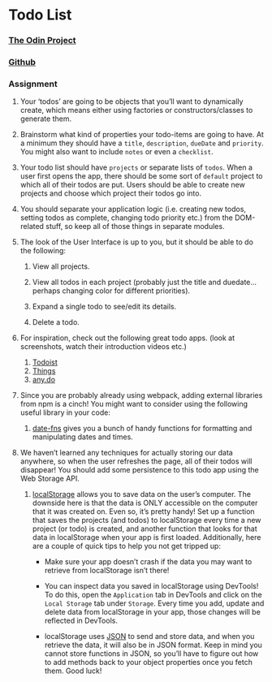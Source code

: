 # Todo List

### [The Odin Project](https://www.theodinproject.com/lessons/node-path-javascript-todo-list)

### [Github](https://github.com/jzanderson09/todo-list)

### **Assignment**

1. Your ‘todos’ are going to be objects that you’ll want to dynamically create, which means either using factories or constructors/classes to generate them.

2. Brainstorm what kind of properties your todo-items are going to have. At a minimum they should have a `title`, `description`, `dueDate` and `priority`. You might also want to include `notes` or even a `checklist`.

3. Your todo list should have `projects` or separate lists of `todos`. When a user first opens the app, there should be some sort of `default` project to which all of their todos are put. Users should be able to create new projects and choose which project their todos go into.

4. You should separate your application logic (i.e. creating new todos, setting todos as complete, changing todo priority etc.) from the DOM-related stuff, so keep all of those things in separate modules.

5. The look of the User Interface is up to you, but it should be able to do the following: 
    1. View all projects.

    2. View all todos in each project (probably just the title and duedate… perhaps changing color for different priorities).

    3. Expand a single todo to see/edit its details.

    4. Delete a todo.

6. For inspiration, check out the following great todo apps. (look at screenshots, watch their introduction videos etc.)

    1. [Todoist](https://en.todoist.com/)
    2. [Things](https://culturedcode.com/things/)
    3. [any.do](https://www.any.do/)

7. Since you are probably already using webpack, adding external libraries from npm is a cinch! You might want to consider using the following useful library in your code:
    
    1. [date-fns](https://github.com/date-fns/date-fns) gives you a bunch of handy functions for formatting and manipulating dates and times.

8. We haven’t learned any techniques for actually storing our data anywhere, so when the user refreshes the page, all of their todos will disappear! You should add some persistence to this todo app using the Web Storage API.

    1. [localStorage](https://developer.mozilla.org/en-US/docs/Web/API/Web_Storage_API/Using_the_Web_Storage_API) allows you to save data on the user’s computer. The downside here is that the data is ONLY accessible on the computer that it was created on. Even so, it’s pretty handy! Set up a function that saves the projects (and todos) to localStorage every time a new project (or todo) is created, and another function that looks for that data in localStorage when your app is first loaded. Additionally, here are a couple of quick tips to help you not get tripped up: 

        * Make sure your app doesn’t crash if the data you may want to retrieve from localStorage isn’t there!

        * You can inspect data you saved in localStorage using DevTools! To do this, open the `Application` tab in DevTools and click on the `Local Storage` tab under `Storage`. Every time you add, update and delete data from localStorage in your app, those changes will be reflected in DevTools.

        * localStorage uses [JSON](https://developer.mozilla.org/en-US/docs/Web/JavaScript/Reference/Global_Objects/JSON) to send and store data, and when you retrieve the data, it will also be in JSON format. Keep in mind you cannot store functions in JSON, so you’ll have to figure out how to add methods back to your object properties once you fetch them. Good luck!